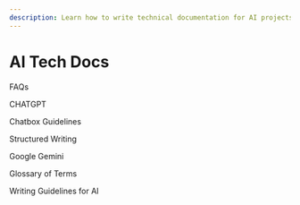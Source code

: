 ```yaml
---
description: Learn how to write technical documentation for AI projects
---
```


# AI Tech Docs

FAQs

CHATGPT

Chatbox Guidelines

Structured Writing

Google Gemini

Glossary of Terms

Writing Guidelines for AI


